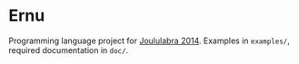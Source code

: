 Ernu
====

Programming language project for [Joululabra 2014][0]. Examples in `examples/`, required documentation in `doc/`.

[0]: http://javalabra.github.io/Joululabra-2014/
